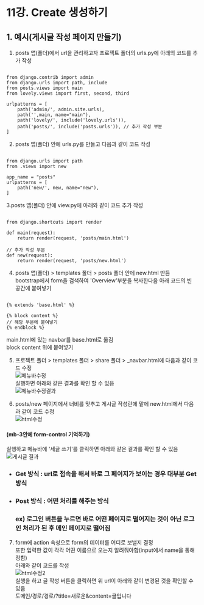 # 11강. Create 생성하기  

## 1. 예시(게시글 작성 페이지 만들기)  
1. posts 앱(폴더)에서 url을 관리하고자 프로젝트 폴더의 urls.py에 아래의 코드를 추가 작성  
<pre><code>
from django.contrib import admin  
from django.urls import path, include  
from posts.views import main  
from lovely.views import first, second, third  
  
urlpatterns = [  
    path('admin/', admin.site.urls),  
    path('',main, name="main"),  
    path('lovely/', include('lovely.urls')),  
    path('posts/', include('posts.urls')), // 추가 작성 부분  
]
</code></pre>  
  
2. posts 앱(폴더) 안에 urls.py를 만들고 다음과 같이 코드 작성  
<pre><code>
from django.urls import path  
from .views import new  
  
app_name = "posts"  
urlpatterns = [  
    path('new/', new, name="new"),  
]
</code></pre>  
  
3.posts 앱(폴더) 안에 view.py에 아래와 같이 코드 추가 작성  
<pre><code>
from django.shortcuts import render  
  
def main(request):  
    return render(request, 'posts/main.html')  
  
// 추가 작성 부분  
def new(request):  
    return render(request, 'posts/new.html')
</code></pre>  
  
4. posts 앱(폴더) > templates 폴더 > posts 폴더 안에 new.html 만듬  
bootstrap에서 form을 검색하여 'Overview'부분을 복사한다음 아래 코드의 빈 공간에 붙여넣기  
<pre><code>
{% extends 'base.html' %}  
  
{% block content %}  
// 해당 부분에 붙여넣기  
{% endblock %}
</code></pre>  
  
main.html에 있는 navbar를 base.html로 옮김  
block content 위에 붙여넣기  
  
5. 프로젝트 폴더 > templates 폴더 > share 폴더 > _navbar.html에 다음과 같이 코드 수정  
![메뉴바수정](https://user-images.githubusercontent.com/31130917/106691178-66815e00-6616-11eb-887d-d81b5fc2171e.PNG)  
실행하면 아래와 같은 결과를 확인 할 수 있음  
![메뉴바수정결과](https://user-images.githubusercontent.com/31130917/106691243-887ae080-6616-11eb-93ee-44dd55ecb017.PNG)  
  
6. posts/new 페이지에서 너비를 맞추고 게시글 작성란에 맡에 new.html에서 다음과 같이 코드 수정  
![html수정](https://user-images.githubusercontent.com/31130917/106691641-34243080-6617-11eb-8352-47a4659e2e3e.PNG)  
#### (mb-3안에 form-control 기억하기)  
실행하고 메뉴바에 '세글 쓰기'를 클릭하면 아래와 같은 결과를 확인 할 수 있음  
![게시글 결과](https://user-images.githubusercontent.com/31130917/106691781-751c4500-6617-11eb-80f4-402856b8263e.PNG)  
  
* ### Get 방식 : url로 접속을 해서 바로 그 페이지가 보이는 경우 대부분 Get 방식  
* ### Post 방식 : 어떤 처리를 해주는 방식  
  ### ex) 로그인 버튼을 누르면 바로 어떤 페이지로 떨어지는 것이 아닌 로그인 처리가 된 후 메인 페이지로 떨어짐  
  
7. form에 action 속성으로 form의 데이터를 어디로 보낼지 결정  
또한 입력한 값이 각각 어떤 이름으로 오는지 알려줘야함(input에서 name을 통해 정함)  
아래와 같이 코드를 작성  
![html수정2](https://user-images.githubusercontent.com/31130917/106692972-dee91e80-6618-11eb-8aef-21f145b22157.PNG)  
실행을 하고 글 작성 버튼을 클릭하면 위 url이 아래와 같이 변경된 것을 확인할 수 있음  
        도메인/경로/경로/?title=새로운&content=글입니다
